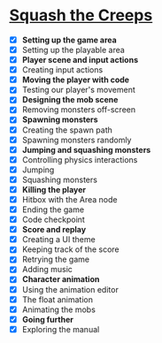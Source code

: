 # [Squash the Creeps](https://docs.godotengine.org/en/stable/getting_started/first_3d_game/index.html)

- [x] **Setting up the game area**
- [x] Setting up the playable area
- [x] **Player scene and input actions**
- [x] Creating input actions
- [x] **Moving the player with code**
- [x] Testing our player's movement
- [x] **Designing the mob scene**
- [x] Removing monsters off-screen
- [x] **Spawning monsters**
- [x] Creating the spawn path
- [x] Spawning monsters randomly
- [x] **Jumping and squashing monsters**
- [x] Controlling physics interactions
- [x] Jumping
- [x] Squashing monsters
- [x] **Killing the player**
- [x] Hitbox with the Area node
- [x] Ending the game
- [x] Code checkpoint
- [x] **Score and replay**
- [x] Creating a UI theme
- [x] Keeping track of the score
- [x] Retrying the game
- [x] Adding music
- [x] **Character animation**
- [x] Using the animation editor
- [x] The float animation
- [x] Animating the mobs
- [x] **Going further**
- [x] Exploring the manual
